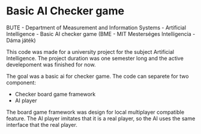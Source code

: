 Basic AI Checker game
=======
BUTE - Department of Measurement and Information Systems - Artificial Intelligence - Basic AI checker game
(BME - MIT Mesterséges Intelligencia - Dáma játék)

This code was made for a university project for the subject Artificial Intelligence. The project duration was one semester long and the active develepoment was finished for now.

The goal was a basic ai for checker game. The code can separete for two component:
 * Checker board game framework
 * AI player
 
The board game framework was design for local multiplayer compatible feature. The AI player imitates that it is a real player, so the AI uses the same interface that the real player.
